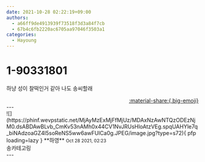 ```yaml
---
date: 2021-10-28 02:22:19+09:00
authors:
  - a66ff9de4913939f73518f3d3a84f7cb
  - 67b4c6fb2220ac6705aa97046f3503a1
categories:
  - Hayoung
---
```


# 1-90331801

<div class="post-container" markdown="1">
<div class="content-container md-sidebar__scrollwrap" markdown="1">

하냥 성이 찰떡인거 같아 나도 송씨할래

</div>
</div>

<div style="text-align: right;" markdown="1">
<a href="https://weverse.io/fromis9/fanpost/1-90331801" style="text-align: right;">:material-share:{.big-emoji}</a>
</div>
---

<div class="comments-container md-sidebar__scrollwrap" markdown="1">
<div class="comment" markdown="1">
<div class='id-container' markdown="1">
![](https://phinf.wevpstatic.net/MjAyMzExMjFfMjUz/MDAxNzAwNTQzODEzNjM0.dsABDAwBLvb_CmKv53nAMh0x44CV1NvJRUsHloAtzVEg.spqUAHYle7q_biNAdzoaGZ4l5soReNS5ww6awFUlCa0g.JPEG/image.jpg?type=s72){ pfp loading=lazy }
**<span class="artist">하영</span>** <small>Oct 28 2021, 02:23</small><br>
</div>
<div class='comment-body' markdown="1">
송카테고링
</div>
</div>
</div>
---
